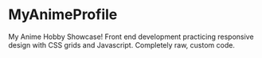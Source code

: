 # MyAnimeProfile
My Anime Hobby Showcase! Front end development practicing responsive design with CSS grids and Javascript. Completely raw, custom code.
